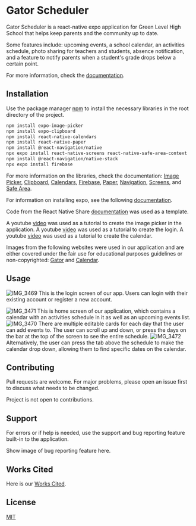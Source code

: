 # Gator Scheduler

Gator Scheduler is a react-native expo application for Green Level High School that helps keep parents and the community up to date. 

Some features include: upcoming events, a school calendar, an activities schedule, photo sharing for teachers and students, absence notification, and a feature to notify parents when a student's grade drops below a certain point. 

For more information, check the [documentation](https://www.fbla-pbl.org/media/2022/08/FBLA-High-School-CE-Guidelines_8.29.22.pdf). 

## Installation

Use the package manager [npm](https://docs.npmjs.com/) to install the necessary libraries in the root directory of the project. 

```bash
npm install expo-image-picker
npm install expo-clipboard
npm install react-native-calendars
npm install react-native-paper
npm install @react-navigation/native
npx expo install react-native-screens react-native-safe-area-context
npm install @react-navigation/native-stack
npx expo install firebase
```

For more information on the libraries, check the documentation: [Image Picker](https://docs.expo.dev/versions/latest/sdk/imagepicker/), [Clipboard](https://docs.expo.dev/versions/latest/sdk/clipboard/), [Calendars](https://github.com/wix/react-native-calendars), [Firebase](https://rnfirebase.io/), [Paper](https://github.com/callstack/react-native-paper), [Navigation](https://github.com/react-navigation/react-navigation), [Screens](https://github.com/software-mansion/react-native-screens), and [Safe Area](https://github.com/th3rdwave/react-native-safe-area-context).

For information on installing expo, see the following [documentation](https://docs.expo.dev/get-started/installation/).

Code from the React Native Share [documentation](https://reactnative.dev/docs/share) was used as a template. 

A youtube [video](https://www.youtube.com/watch?v=v9J7c1uyLow) was used as a tutorial to create the image picker in the application.
A youtube [video](https://youtu.be/ql4J6SpLXZA) was used as a tutorial to create the login.
A youtube [video](https://youtu.be/RdaQIkE47Og) was used as a tutorial to create the calendar.

Images from the following websites were used in our application and are either covered under the fair use for educational purposes guidelines or non-copyrighted: [Gator](https://www.wcpss.net/greenlevelhs) and [Calendar](https://www.citypng.com/search?q=calendar+black+icon+clear+background).

## Usage
![IMG_3469](https://user-images.githubusercontent.com/97137002/226774350-73796ca0-421a-4902-ac4b-33b036a8d6e5.png) This is the login screen of our app. Users can login with their existing account or register a new account. 

![IMG_3471](https://user-images.githubusercontent.com/97137002/226774477-8c365ac8-053e-4a3a-847e-12af481515f1.png) This is home screen of our application, which contains a calendar with an activities schedule in it as well as an upcoming events list. ![IMG_3470](https://user-images.githubusercontent.com/97137002/226774618-55aecab8-b01c-44c1-9e5b-55eebb623f0c.png) There are multiple editable cards for each day that the user can add events to. The user can scroll up and down, or press the days on the bar at the top of the screen to see the entire schedule. ![IMG_3472](https://user-images.githubusercontent.com/97137002/226774830-395189e3-2505-48a3-882e-85e629d54ca4.png) Alternatively, the user can press the tab above the schedule to make the calendar drop down, allowing them to find specific dates on the calendar. 


## Contributing

Pull requests are welcome. For major problems, please open an issue first
to discuss what needs to be changed.

Project is not open to contributions.

## Support 

For errors or if help is needed, use the support and bug reporting feature built-in to the application. 

Show image of bug reporting feature here. 

## Works Cited

Here is our [Works Cited](https://docs.google.com/document/d/1pt5DowFXnV8VdsI9MtJbEBEwvj4-4bOkp14ovU6jMjM/edit?usp=sharing).

## License

[MIT](https://choosealicense.com/licenses/mit/)
